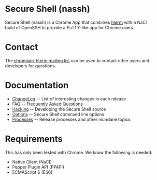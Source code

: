# Secure Shell (nassh)

Secure Shell (nassh) is a Chrome App that combines [hterm](/hterm/) with a NaCl
build of OpenSSH to provide a PuTTY-like app for Chrome users.

# Contact

The [chromium-hterm mailing list](https://groups.google.com/a/chromium.org/forum/?fromgroups#!forum/chromium-hterm)
can be used to contact other users and developers for questions.

# Documentation

* [ChangeLog](./doc/ChangeLog.md) -- List of interesting changes in each release
* [FAQ](./doc/FAQ.md) -- Frequently Asked Questions
* [Hacking](./doc/hack.md) -- Developing the Secure Shell source
* [Options](./doc/options.md) -- Secure Shell command line options
* [Processes](./doc/processes.md) -- Release processes and other mundane topics

# Requirements

This has only been tested with Chrome.  We know the following is needed:

* Native Client (NaCl)
* Pepper Plugin API (PPAPI)
* ECMAScript 6 (ES6)
